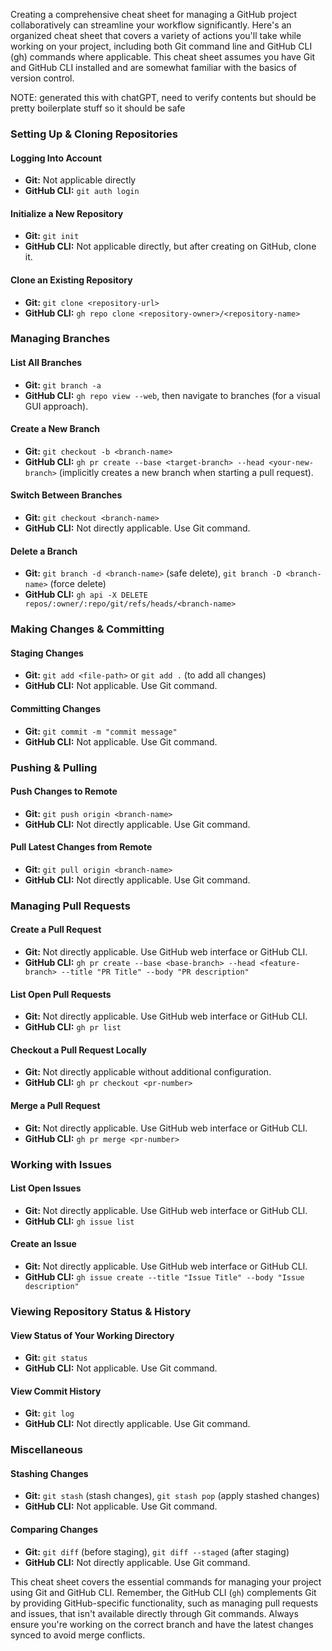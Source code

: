Creating a comprehensive cheat sheet for managing a GitHub project collaboratively can streamline your workflow significantly. Here's an organized cheat sheet that covers a variety of actions you'll take while working on your project, including both Git command line and GitHub CLI (gh) commands where applicable. This cheat sheet assumes you have Git and GitHub CLI installed and are somewhat familiar with the basics of version control.

NOTE: generated this with chatGPT, need to verify contents but should be pretty boilerplate stuff so it should be safe

### Setting Up & Cloning Repositories

#### **Logging Into Account**
- **Git:** Not applicable directly
- **GitHub CLI:** `git auth login`

#### **Initialize a New Repository**
- **Git:** `git init`
- **GitHub CLI:** Not applicable directly, but after creating on GitHub, clone it.

#### **Clone an Existing Repository**
- **Git:** `git clone <repository-url>`
- **GitHub CLI:** `gh repo clone <repository-owner>/<repository-name>`

### Managing Branches

#### **List All Branches**
- **Git:** `git branch -a`
- **GitHub CLI:** `gh repo view --web`, then navigate to branches (for a visual GUI approach).

#### **Create a New Branch**
- **Git:** `git checkout -b <branch-name>`
- **GitHub CLI:** `gh pr create --base <target-branch> --head <your-new-branch>` (implicitly creates a new branch when starting a pull request).

#### **Switch Between Branches**
- **Git:** `git checkout <branch-name>`
- **GitHub CLI:** Not directly applicable. Use Git command.

#### **Delete a Branch**
- **Git:** `git branch -d <branch-name>` (safe delete), `git branch -D <branch-name>` (force delete)
- **GitHub CLI:** `gh api -X DELETE repos/:owner/:repo/git/refs/heads/<branch-name>`

### Making Changes & Committing

#### **Staging Changes**
- **Git:** `git add <file-path>` or `git add .` (to add all changes)
- **GitHub CLI:** Not applicable. Use Git command.

#### **Committing Changes**
- **Git:** `git commit -m "commit message"`
- **GitHub CLI:** Not applicable. Use Git command.

### Pushing & Pulling

#### **Push Changes to Remote**
- **Git:** `git push origin <branch-name>`
- **GitHub CLI:** Not directly applicable. Use Git command.

#### **Pull Latest Changes from Remote**
- **Git:** `git pull origin <branch-name>`
- **GitHub CLI:** Not directly applicable. Use Git command.

### Managing Pull Requests

#### **Create a Pull Request**
- **Git:** Not directly applicable. Use GitHub web interface or GitHub CLI.
- **GitHub CLI:** `gh pr create --base <base-branch> --head <feature-branch> --title "PR Title" --body "PR description"`

#### **List Open Pull Requests**
- **Git:** Not directly applicable. Use GitHub web interface or GitHub CLI.
- **GitHub CLI:** `gh pr list`

#### **Checkout a Pull Request Locally**
- **Git:** Not directly applicable without additional configuration.
- **GitHub CLI:** `gh pr checkout <pr-number>`

#### **Merge a Pull Request**
- **Git:** Not directly applicable. Use GitHub web interface or GitHub CLI.
- **GitHub CLI:** `gh pr merge <pr-number>`

### Working with Issues

#### **List Open Issues**
- **Git:** Not directly applicable. Use GitHub web interface or GitHub CLI.
- **GitHub CLI:** `gh issue list`

#### **Create an Issue**
- **Git:** Not directly applicable. Use GitHub web interface or GitHub CLI.
- **GitHub CLI:** `gh issue create --title "Issue Title" --body "Issue description"`

### Viewing Repository Status & History

#### **View Status of Your Working Directory**
- **Git:** `git status`
- **GitHub CLI:** Not applicable. Use Git command.

#### **View Commit History**
- **Git:** `git log`
- **GitHub CLI:** Not directly applicable. Use Git command.

### Miscellaneous

#### **Stashing Changes**
- **Git:** `git stash` (stash changes), `git stash pop` (apply stashed changes)
- **GitHub CLI:** Not applicable. Use Git command.

#### **Comparing Changes**
- **Git:** `git diff` (before staging), `git diff --staged` (after staging)
- **GitHub CLI:** Not directly applicable. Use Git command.

This cheat sheet covers the essential commands for managing your project using Git and GitHub CLI. Remember, the GitHub CLI (`gh`) complements Git by providing GitHub-specific functionality, such as managing pull requests and issues, that isn't available directly through Git commands. Always ensure you're working on the correct branch and have the latest changes synced to avoid merge conflicts.
